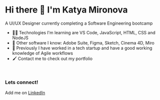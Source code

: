 <h1>Hi there 👋 I'm Katya Mironova</h1>

A UI/UX Designer currently completing a Software Engineering bootcamp

- 👩‍💻 Technologies I'm learning are VS Code, JavaScript, HTML, CSS and NodeJS
- 🌱 Other software I know: Adobe Suite, Figma, Sketch, Cinema 4D, Miro
- 🚀 Previously I have worked in a tech startup and have a good working knowledge of Agile workflows
- 🖌️ Contact me to check out my portfolio
<br/>
<h3>Lets connect!</h3>

Add me on <a href="https://www.linkedin.com/in/katya-mironova-91b26236/">LinkedIn<a> 

<!--
**KatyaMB/KatyaMB** is a ✨ _special_ ✨ repository because its `README.md` (this file) appears on your GitHub profile.

Here are some ideas to get you started:

- 🔭 I’m currently working on ...
- 🌱 I’m currently learning ...
- 👯 I’m looking to collaborate on ...
- 🤔 I’m looking for help with ...
- 💬 Ask me about ...
- 📫 How to reach me: ...
- 😄 Pronouns: ...
- ⚡ Fun fact: ...
-->
